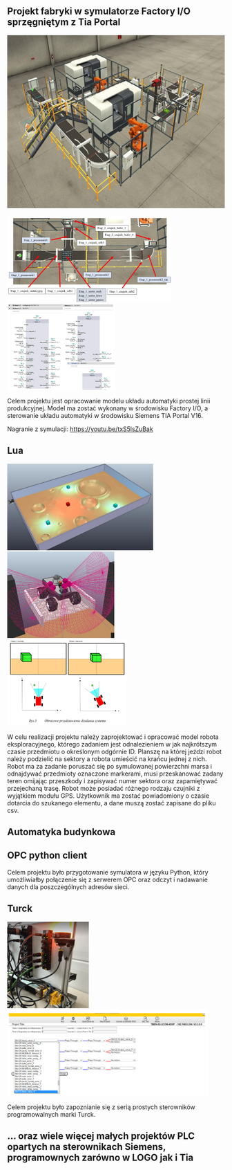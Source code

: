 ## Projekt fabryki w symulatorze Factory I/O sprzęgniętym z Tia Portal

<a href="../images/factory1.png"><img src="../images/factory1.png" style="height:400px"></a>

<a href="../images/factory2.png"><img src="../images/factory2.png" style="height:200px"></a>
<a href="../images/factory3.png"><img src="../images/factory3.png" style="height:200px"></a>

Celem projektu jest opracowanie modelu układu automatyki prostej linii produkcyjnej. Model ma zostać wykonany w środowisku Factory I/O, a sterowanie układu automatyki w środowisku Siemens TIA Portal V16.

Nagranie z symulacji: https://youtu.be/txS5lsZuBak

## Lua

<a href="../images/lua2.png"><img src="../images/lua2.png" style="height:200px"></a>
<a href="../images/lua3.png"><img src="../images/lua3.png" style="height:200px"></a>
<a href="../images/lua1.png"><img src="../images/lua1.png" style="height:200px"></a>

W celu realizacji projektu należy zaprojektować i opracować model robota eksploracyjnego, którego zadaniem jest odnalezieniem w jak najkrótszym czasie przedmiotu o określonym odgórnie ID. Planszę na której jeździ robot należy podzielić na sektory a robota umieścić na krańcu jednej z nich. Robot ma za zadanie poruszać się po symulowanej powierzchni marsa i odnajdywać przedmioty oznaczone markerami, musi przeskanować zadany teren omijając przeszkody i zapisywać numer sektora oraz zapamiętywać przejechaną trasę. Robot może posiadać różnego rodzaju czujniki z wyjątkiem modułu GPS. Użytkownik ma zostać powiadomiony o czasie dotarcia do szukanego elementu, a dane muszą zostać zapisane do pliku csv.

## Automatyka budynkowa





## OPC python client

Celem projektu było przygotowanie symulatora w języku Python, który umożliwiałby połączenie się z serwerem OPC oraz odczyt i nadawanie danych dla poszczególnych adresów sieci.

## Turck

<a href="../images/turck2.png"><img src="../images/turck2.png" style="height:200px"></a>
<a href="../images/turck1.png"><img src="../images/turck1.png" style="height:200px"></a>

Celem projektu było zapoznianie się z serią prostych sterowników programowalnych marki Turck. 


## ... oraz wiele więcej małych projektów PLC opartych na sterownikach Siemens, programownych zarówno w LOGO jak i Tia
